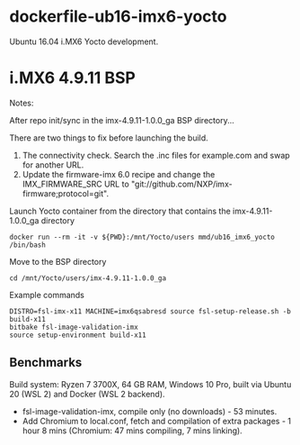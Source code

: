 # dockerfile-ub16-imx6-yocto
Ubuntu 16.04 i.MX6 Yocto development.


# i.MX6 4.9.11 BSP

Notes:

After repo init/sync in the imx-4.9.11-1.0.0_ga BSP directory...

There are two things to fix before launching the build.

 1. The connectivity check. Search the .inc files for example.com and swap for another URL.
 2. Update the firmware-imx 6.0 recipe and change the IMX_FIRMWARE_SRC URL to "git://github.com/NXP/imx-firmware;protocol=git".


Launch Yocto container from the directory that contains the imx-4.9.11-1.0.0_ga directory
```
docker run --rm -it -v ${PWD}:/mnt/Yocto/users mmd/ub16_imx6_yocto /bin/bash
```

Move to the BSP directory

```
cd /mnt/Yocto/users/imx-4.9.11-1.0.0_ga
```

Example commands

```
DISTRO=fsl-imx-x11 MACHINE=imx6qsabresd source fsl-setup-release.sh -b build-x11
bitbake fsl-image-validation-imx
source setup-environment build-x11
```

## Benchmarks

 Build system: Ryzen 7 3700X, 64 GB RAM, Windows 10 Pro, built via Ubuntu 20 (WSL 2) and Docker (WSL 2 backend).

  - fsl-image-validation-imx, compile only (no downloads) - 53 minutes.
  - Add Chromium to local.conf, fetch and compilation of extra packages - 1 hour 8 mins (Chromium: 47 mins compiling, 7 mins linking).
